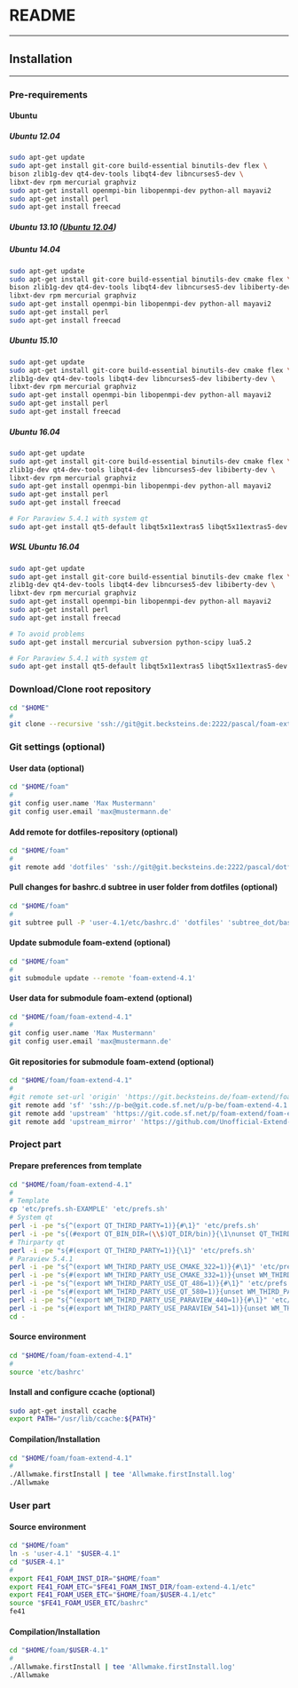 # README
------

## Installation
------

### Pre-requirements

#### Ubuntu
##### Ubuntu 12.04 <a name="ubuntu1204"></a>
```bash
sudo apt-get update
sudo apt-get install git-core build-essential binutils-dev flex \
bison zlib1g-dev qt4-dev-tools libqt4-dev libncurses5-dev \
libxt-dev rpm mercurial graphviz
sudo apt-get install openmpi-bin libopenmpi-dev python-all mayavi2
sudo apt-get install perl
sudo apt-get install freecad
```
##### Ubuntu 13.10 <a name="ubuntu1310"></a> ([Ubuntu 12.04](#ubuntu1204))
##### Ubuntu 14.04 <a name="ubuntu1404"></a>
```bash
sudo apt-get update
sudo apt-get install git-core build-essential binutils-dev cmake flex \
bison zlib1g-dev qt4-dev-tools libqt4-dev libncurses5-dev libiberty-dev \
libxt-dev rpm mercurial graphviz
sudo apt-get install openmpi-bin libopenmpi-dev python-all mayavi2
sudo apt-get install perl
sudo apt-get install freecad
```
##### Ubuntu 15.10 <a name="ubuntu1510"></a>
```bash
sudo apt-get update
sudo apt-get install git-core build-essential binutils-dev cmake flex \
zlib1g-dev qt4-dev-tools libqt4-dev libncurses5-dev libiberty-dev \
libxt-dev rpm mercurial graphviz
sudo apt-get install openmpi-bin libopenmpi-dev python-all mayavi2
sudo apt-get install perl
sudo apt-get install freecad
```
##### Ubuntu 16.04 <a name="ubuntu1604"></a>
```bash
sudo apt-get update
sudo apt-get install git-core build-essential binutils-dev cmake flex \
zlib1g-dev qt4-dev-tools libqt4-dev libncurses5-dev libiberty-dev \
libxt-dev rpm mercurial graphviz
sudo apt-get install openmpi-bin libopenmpi-dev python-all mayavi2
sudo apt-get install perl
sudo apt-get install freecad

# For Paraview 5.4.1 with system qt
sudo apt-get install qt5-default libqt5x11extras5 libqt5x11extras5-dev
```
##### WSL Ubuntu 16.04 <a name="ubuntu1604"></a>
```bash
sudo apt-get update
sudo apt-get install git-core build-essential binutils-dev cmake flex \
zlib1g-dev qt4-dev-tools libqt4-dev libncurses5-dev libiberty-dev \
libxt-dev rpm mercurial graphviz
sudo apt-get install openmpi-bin libopenmpi-dev python-all mayavi2
sudo apt-get install perl
sudo apt-get install freecad

# To avoid problems
sudo apt-get install mercurial subversion python-scipy lua5.2

# For Paraview 5.4.1 with system qt
sudo apt-get install qt5-default libqt5x11extras5 libqt5x11extras5-dev
```

### Download/Clone root repository

```bash
cd "$HOME"
#
git clone --recursive 'ssh://git@git.becksteins.de:2222/pascal/foam-extend.git' 'foam'
```

### Git settings (optional)

#### User data (optional)
```bash
cd "$HOME/foam"
#
git config user.name 'Max Mustermann'
git config user.email 'max@mustermann.de'
```
#### Add remote for dotfiles-repository (optional)
```bash
cd "$HOME/foam"
#
git remote add 'dotfiles' 'ssh://git@git.becksteins.de:2222/pascal/dotfiles.git'
```
#### Pull changes for bashrc.d subtree in user folder from dotfiles (optional)
```bash
cd "$HOME/foam"
#
git subtree pull -P 'user-4.1/etc/bashrc.d' 'dotfiles' 'subtree_dot/bashrc.d' --squash
```
#### Update submodule foam-extend (optional)
```bash
cd "$HOME/foam"
#
git submodule update --remote 'foam-extend-4.1'
```
#### User data for submodule foam-extend (optional)
```bash
cd "$HOME/foam/foam-extend-4.1"
#
git config user.name 'Max Mustermann'
git config user.email 'max@mustermann.de'
```
#### Git repositories for submodule foam-extend (optional)
```bash
cd "$HOME/foam/foam-extend-4.1"
#
#git remote set-url 'origin' 'https://git.becksteins.de/foam-extend/foam-extend-4.1'
git remote add 'sf' 'ssh://p-be@git.code.sf.net/u/p-be/foam-extend-4.1'
git remote add 'upstream' 'https://git.code.sf.net/p/foam-extend/foam-extend-4.1'
git remote add 'upstream_mirror' 'https://github.com/Unofficial-Extend-Project-Mirror/foam-extend-foam-extend-4.1.git'
```


### Project part


#### Prepare preferences from template
```bash
cd "$HOME/foam/foam-extend-4.1"
#
# Template
cp 'etc/prefs.sh-EXAMPLE' 'etc/prefs.sh'
# System qt
perl -i -pe "s{^(export QT_THIRD_PARTY=1)}{#\1}" 'etc/prefs.sh'
perl -i -pe "s{(#export QT_BIN_DIR=(\\$)QT_DIR/bin)}{\1\nunset QT_THIRD_PARTY\nexport QT_BIN_DIR=$(dirname $(which qmake))}" 'etc/prefs.sh'
# Thirparty qt
perl -i -pe "s{#(export QT_THIRD_PARTY=1)}{\1}" 'etc/prefs.sh'
# Paraview 5.4.1
perl -i -pe "s{^(export WM_THIRD_PARTY_USE_CMAKE_322=1)}{#\1}" 'etc/prefs.sh'
perl -i -pe "s{#(export WM_THIRD_PARTY_USE_CMAKE_332=1)}{unset WM_THIRD_PARTY_USE_CMAKE_322\n\1}" 'etc/prefs.sh'
perl -i -pe "s{^(export WM_THIRD_PARTY_USE_QT_486=1)}{#\1}" 'etc/prefs.sh'
perl -i -pe "s{#(export WM_THIRD_PARTY_USE_QT_580=1)}{unset WM_THIRD_PARTY_USE_QT_486\n\1}" 'etc/prefs.sh'
perl -i -pe "s{^(export WM_THIRD_PARTY_USE_PARAVIEW_440=1)}{#\1}" 'etc/prefs.sh'
perl -i -pe "s{#(export WM_THIRD_PARTY_USE_PARAVIEW_541=1)}{unset WM_THIRD_PARTY_USE_PARAVIEW_440\n\1}" 'etc/prefs.sh'
cd -
```
#### Source environment
```bash
cd "$HOME/foam/foam-extend-4.1"
#
source 'etc/bashrc'
```
#### Install and configure ccache (optional)
```bash
sudo apt-get install ccache
export PATH="/usr/lib/ccache:${PATH}"
```
#### Compilation/Installation
```bash
cd "$HOME/foam/foam-extend-4.1"
#
./Allwmake.firstInstall | tee 'Allwmake.firstInstall.log'
./Allwmake
```


### User part

#### Source environment
```bash
cd "$HOME/foam"
ln -s 'user-4.1' "$USER-4.1"
cd "$USER-4.1"
#
export FE41_FOAM_INST_DIR="$HOME/foam"
export FE41_FOAM_ETC="$FE41_FOAM_INST_DIR/foam-extend-4.1/etc"
export FE41_FOAM_USER_ETC="$HOME/foam/$USER-4.1/etc"
source "$FE41_FOAM_USER_ETC/bashrc"
fe41
```
#### Compilation/Installation
```bash
cd "$HOME/foam/$USER-4.1"
#
./Allwmake.firstInstall | tee 'Allwmake.firstInstall.log'
./Allwmake
```
